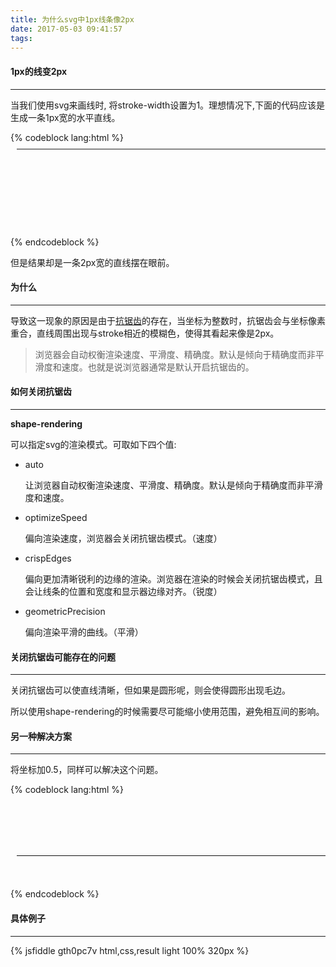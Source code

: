 ```yaml
---
title: 为什么svg中1px线条像2px
date: 2017-05-03 09:41:57
tags:
---
```

#### 1px的线变2px

---

当我们使用svg来画线时, 将stroke-width设置为1。理想情况下,下面的代码应该是生成一条1px宽的水平直线。

{% codeblock lang:html %}
<svg style="width:100%;">
    <line y2="10" y1="10" x2="100%" x1="10" stroke-width=1 stroke=#111 />
</svg>
{% endcodeblock %}

但是结果却是一条2px宽的直线摆在眼前。
<!--more-->
#### 为什么

---

导致这一现象的原因是由于[抗锯齿](http://baike.baidu.com/link?url=Q84kci79JfLL2OqPJPluyu_nQ4MkQf9S0k5gsy9stFEeLnSYvxRPfQUtBCTir9v9Ukm6KUOcGD-_LY5ngbYFK7EfD7PSjwbzNx9juxmPekRNkz_o0Ya_gNuJoyjsB1W5)的存在，当坐标为整数时，抗锯齿会与坐标像素重合，直线周围出现与stroke相近的模糊色，使得其看起来像是2px。

> 浏览器会自动权衡渲染速度、平滑度、精确度。默认是倾向于精确度而非平滑度和速度。也就是说浏览器通常是默认开启抗锯齿的。

#### 如何关闭抗锯齿

---

  **shape-rendering**
  
  可以指定svg的渲染模式。可取如下四个值:
  
- auto
  
  让浏览器自动权衡渲染速度、平滑度、精确度。默认是倾向于精确度而非平滑度和速度。

- optimizeSpeed

  偏向渲染速度，浏览器会关闭抗锯齿模式。（速度）

- crispEdges

  偏向更加清晰锐利的边缘的渲染。浏览器在渲染的时候会关闭抗锯齿模式，且会让线条的位置和宽度和显示器边缘对齐。（锐度）

- geometricPrecision

  偏向渲染平滑的曲线。（平滑）

#### 关闭抗锯齿可能存在的问题

---

关闭抗锯齿可以使直线清晰，但如果是圆形呢，则会使得圆形出现毛边。

所以使用shape-rendering的时候需要尽可能缩小使用范围，避免相互间的影响。

#### 另一种解决方案

---

将坐标加0.5，同样可以解决这个问题。

{% codeblock lang:html %}
<svg style="width:100%;">
    <line y2="97.5" y1="97.5" x2="100%" x1="10" stroke-width=1 stroke=#111 />
</svg>
{% endcodeblock %}

#### 具体例子

---

{% jsfiddle gth0pc7v html,css,result light 100% 320px %}
